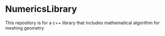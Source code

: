 # NumericsLibrary
This repository is for a c++ library that includes mathematical algorithm for meshing geometry
